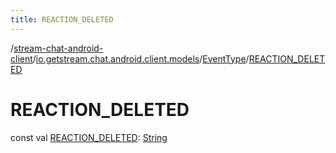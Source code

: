 ```yaml
---
title: REACTION_DELETED
---
```

/[stream-chat-android-client](../../index.md)/[io.getstream.chat.android.client.models](../index.md)/[EventType](index.md)/[REACTION_DELETED](REACTION_DELETED.md)  
  
  
  
# REACTION_DELETED  
const val [REACTION_DELETED](REACTION_DELETED.md): [String](https://kotlinlang.org/api/latest/jvm/stdlib/kotlin/-string/index.html)
